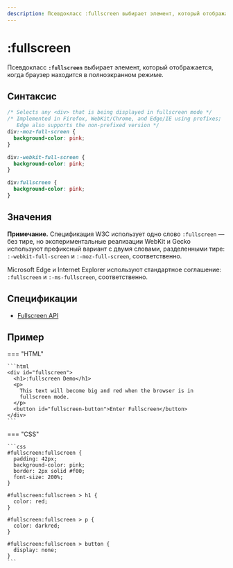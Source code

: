 ```yaml
---
description: Псевдокласс :fullscreen выбирает элемент, который отображается, когда браузер находится в полноэкранном режиме
---
```


# :fullscreen

Псевдокласс **`:fullscreen`** выбирает элемент, который отображается, когда браузер находится в полноэкранном режиме.

## Синтаксис

```css
/* Selects any <div> that is being displayed in fullscreen mode */
/* Implemented in Firefox, WebKit/Chrome, and Edge/IE using prefixes;
   Edge also supports the non-prefixed version */
div:-moz-full-screen {
  background-color: pink;
}

div:-webkit-full-screen {
  background-color: pink;
}

div:fullscreen {
  background-color: pink;
}
```

## Значения

**Примечание.** Спецификация W3C использует одно слово `:fullscreen` — без тире, но экспериментальные реализации WebKit и Gecko используют префиксный вариант с двумя словами, разделенными тире: `:-webkit-full-screen` и `:-moz-full-screen`, соответственно.

Microsoft Edge и Internet Explorer используют стандартное соглашение: `:fullscreen` и `:-ms-fullscreen`, соответственно.

## Спецификации

- [Fullscreen API](https://fullscreen.spec.whatwg.org/#:fullscreen-pseudo-class)

## Пример

=== "HTML"

    ```html
    <div id="fullscreen">
      <h1>:fullscreen Demo</h1>
      <p>
        This text will become big and red when the browser is in
        fullscreen mode.
      </p>
      <button id="fullscreen-button">Enter Fullscreen</button>
    </div>
    ```

=== "CSS"

    ```css
    #fullscreen:fullscreen {
      padding: 42px;
      background-color: pink;
      border: 2px solid #f00;
      font-size: 200%;
    }

    #fullscreen:fullscreen > h1 {
      color: red;
    }

    #fullscreen:fullscreen > p {
      color: darkred;
    }

    #fullscreen:fullscreen > button {
      display: none;
    }
    ```
